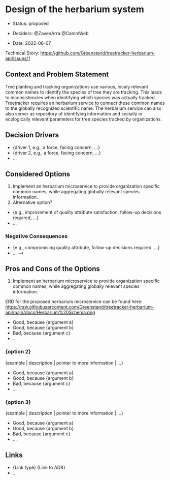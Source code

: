 # Design of the herbarium system

* Status: proposed 
<!-- {proposed | rejected | accepted | deprecated | … | superseded by [ADR-0005](0005-example.md)} --> <!-- optional -->
* Deciders: @ZavenArra @CammWeb
<!-- Find deciders here: https://github.com/orgs/Greenstand/people  -->
* Date: 2022-06-07

Technical Story: https://github.com/Greenstand/treetracker-herbarium-api/issues/1 

## Context and Problem Statement

Tree planting and tracking organizations use various, localy relevant common names to identify the species of tree they are tracking.  This leads to inconsistencies when identifying which species was actually tracked.  Treetracker requires an herbarium service to connect these common names to the globally recognized scientific name.  The herbarium service can also also server as repository of identifying information and socially or ecologically relevant parameters for tree species tracked by organizations.


## Decision Drivers <!-- optional -->

* {driver 1, e.g., a force, facing concern, …}
* {driver 2, e.g., a force, facing concern, …}
* … <!-- numbers of drivers can vary -->

## Considered Options

1. Implement an herbarium microservice to provide organization specific common names, while aggregating globally relevant species information.
2. Alternative option?

<!--
## Decision Outcome

Chosen option: "{option 1}", because {justification. e.g., only option, which meets k.o. criterion decision driver | which resolves force {force} | … | comes out best (see below)}.

### Positive Consequences <!-- optional -->

* {e.g., improvement of quality attribute satisfaction, follow-up decisions required, …}
* …

### Negative Consequences <!-- optional -->

* {e.g., compromising quality attribute, follow-up decisions required, …}
* …
-->

## Pros and Cons of the Options <!-- optional -->

1. Implement an herbarium microservice to provide organization specific common names, while aggregating globally relevant species information.

ERD for the proposed herbarium microservice can be found here: https://raw.githubusercontent.com/Greenstand/treetracker-herbarium-api/main/docs/Herbarium%20Schema.png


* Good, because {argument a}
* Good, because {argument b}
* Bad, because {argument c}
* … <!-- numbers of pros and cons can vary -->

### {option 2}

{example | description | pointer to more information | …} <!-- optional -->

* Good, because {argument a}
* Good, because {argument b}
* Bad, because {argument c}
* … <!-- numbers of pros and cons can vary -->

### {option 3}

{example | description | pointer to more information | …} <!-- optional -->

* Good, because {argument a}
* Good, because {argument b}
* Bad, because {argument c}
* … <!-- numbers of pros and cons can vary -->

## Links <!-- optional -->

* {Link type} {Link to ADR} <!-- example: Refined by [ADR-0005](0005-example.md) -->
* … <!-- numbers of links can vary -->
